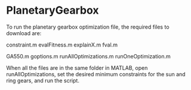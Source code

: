 # PlanetaryGearbox

To run the planetary gearbox optimization file, the required files to download are:

constraint.m
evalFitness.m
explainX.m
fval.m

GA550.m
goptions.m
runAllOptimizations.m
runOneOptimization.m

When all the files are in the same folder in MATLAB, open runAllOptimizations, set the desired minimum constraints for the sun and ring gears, and run the script.

